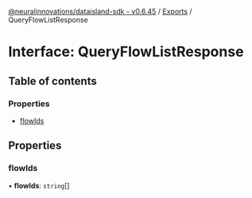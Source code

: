 [@neuralinnovations/dataisland-sdk - v0.6.45](../../README.md) / [Exports](../modules.md) / QueryFlowListResponse

# Interface: QueryFlowListResponse

## Table of contents

### Properties

- [flowIds](QueryFlowListResponse.md#flowids)

## Properties

### flowIds

• **flowIds**: `string`[]
